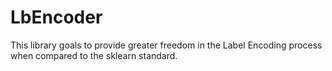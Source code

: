 # LbEncoder
This library goals to provide greater freedom in the Label Encoding process when compared to the sklearn standard.
